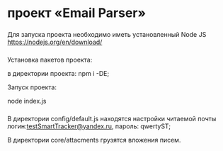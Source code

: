 #  проект «Email Parser» 
###
Для запуска проекта необходимо иметь установленный Node JS https://nodejs.org/en/download/

###
Установка пакетов проекта:

в директории проекта: npm i -DE;

Запуск проекта: 

node index.js

###
В директории config/default.js  находятся настройки читаемой почты логин:testSmartTracker@yandex.ru, пароль: qwertyST;

В директории core/attacments  грузятся вложения писем.
